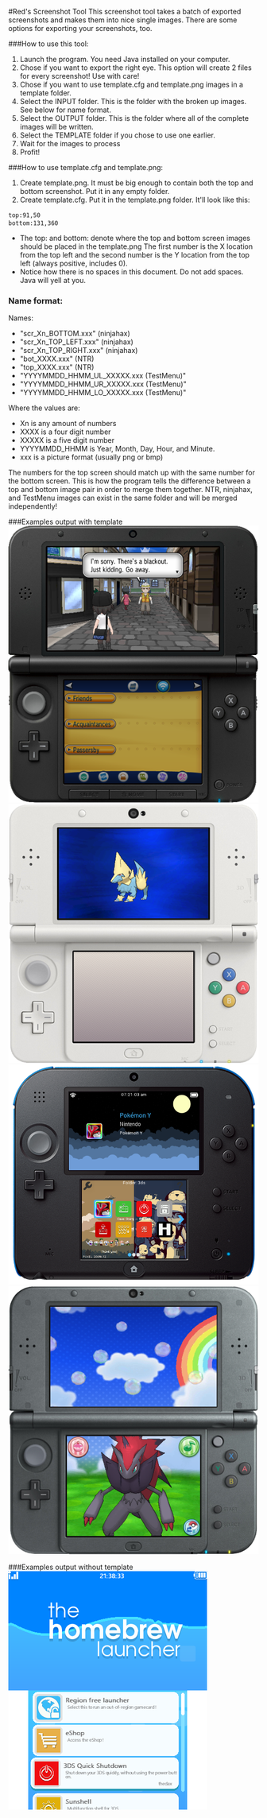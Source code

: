 #Red's Screenshot Tool
This screenshot tool takes a batch of exported screenshots and makes them into nice single images. There are some options for exporting your screenshots, too.

###How to use this tool:
1. Launch the program. You need Java installed on your computer.
2. Chose if you want to export the right eye. This option will create 2 files for every screenshot! Use with care!
2. Chose if you want to use template.cfg and template.png images in a template folder.
2. Select the INPUT folder. This is the folder with the broken up images. See below for name format.
2. Select the OUTPUT folder. This is the folder where all of the complete images will be written. 
2. Select the TEMPLATE folder if you chose to use one earlier. 
2. Wait for the images to process
2. Profit!

###How to use template.cfg and template.png:
1. Create template.png. It must be big enough to contain both the top and bottom screenshot. Put it in any empty folder.
2. Create template.cfg. Put it in the template.png folder. It'll look like this:
```text
top:91,50
bottom:131,360
```

- The top: and bottom: denote where the top and bottom screen images should be placed in the template.png The first number is the X location from the top left and the second number is the Y location from the top left (always positive, includes 0).
- Notice how there is no spaces in this document. Do not add spaces. Java will yell at you.


### Name format:

Names:

* "scr_Xn_BOTTOM.xxx" (ninjahax)
* "scr_Xn_TOP_LEFT.xxx" (ninjahax)
* "scr_Xn_TOP_RIGHT.xxx" (ninjahax)
* "bot_XXXX.xxx" (NTR)
* "top_XXXX.xxx" (NTR)
* "YYYYMMDD_HHMM_UL_XXXXX.xxx (TestMenu)"
* "YYYYMMDD_HHMM_UR_XXXXX.xxx (TestMenu)"
* "YYYYMMDD_HHMM_LO_XXXXX.xxx (TestMenu)"

Where the values are:

* Xn is any amount of numbers
* XXXX is a four digit number
* XXXXX is a five digit number
* YYYYMMDD_HHMM is Year, Month, Day, Hour, and Minute.
* xxx is a picture format (usually png or bmp)

The numbers for the top screen should match up with the same number for the bottom screen.
This is how the program tells the difference between a top and bottom image pair in order to
merge them together. NTR, ninjahax, and TestMenu images can exist in the same folder and will be merged
independently! 

###Examples output with template
![An example screenshot exported with a template.](./output/ninjahax_68.png "Screenshot")
![An example screenshot exported with a template.](./output/ninjahax_119.png "Screenshot")
![An example screenshot exported with a template.](./output/ninjahax_28.png "Screenshot")
![Using the NTR file name format.](./output/ntr_0001.png "Screenshot")

###Examples output without template
![An example screenshot exported with this tool alone using the testmenu filename format.](./output/testmenu_20161206_0800_00000.png "Screenshot")
